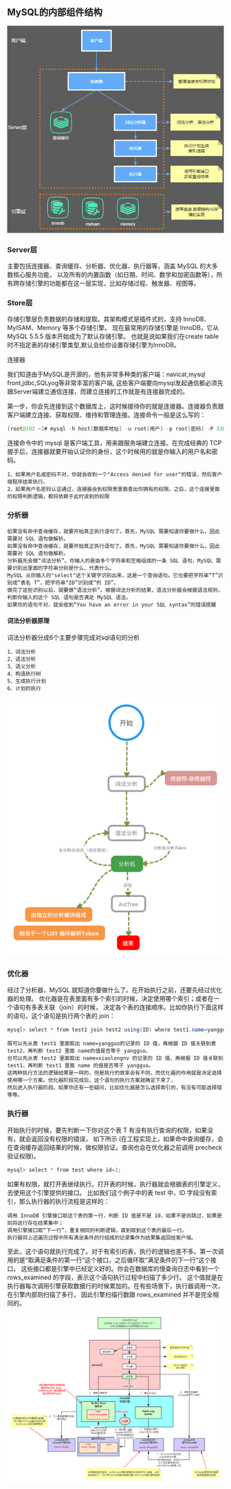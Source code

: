 
## MySQL的内部组件结构

![图片](img/M6.png)

### Server层

主要包括连接器、查询缓存、分析器、优化器、执行器等，涵盖 MySQL 的大多数核心服务功能，
以及所有的内置函数（如日期、时间、数学和加密函数等），所有跨存储引擎的功能都在这一层实现，比如存储过程、触发器、视图等。

### Store层

存储引擎层负责数据的存储和提取。其架构模式是插件式的，支持 InnoDB、MyISAM、Memory 等多个存储引擎。
现在最常用的存储引擎是 InnoDB，它从 MySQL 5.5.5 版本开始成为了默认存储引擎。
也就是说如果我们在create table时不指定表的存储引擎类型,默认会给你设置存储引擎为InnoDB。

连接器

我们知道由于MySQL是开源的，他有非常多种类的客户端：navicat,mysql front,jdbc,SQLyog等非常丰富的客户端,
这些客户端要向mysql发起通信都必须先跟Server端建立通信连接，而建立连接的工作就是有连接器完成的。

第一步，你会先连接到这个数据库上，这时候接待你的就是连接器。连接器负责跟客户端建立连接、获取权限、维持和管理连接。连接命令一般是这么写的：
```java
[root@192 ~]# mysql -h host[数据库地址] -u root[用户] -p root[密码] -P 3306

```
连接命令中的 mysql 是客户端工具，用来跟服务端建立连接。在完成经典的 TCP 握手后，连接器就要开始认证你的身份，这个时候用的就是你输入的用户名和密码。

    1、如果用户名或密码不对，你就会收到一个"Access denied for user"的错误，然后客户端程序结束执行。
    2、如果用户名密码认证通过，连接器会到权限表里面查出你拥有的权限。之后，这个连接里面的权限判断逻辑，都将依赖于此时读到的权限


### 分析器

    如果没有命中查询缓存，就要开始真正执行语句了。首先，MySQL 需要知道你要做什么，因此需要对 SQL 语句做解析。
    如果没有命中查询缓存，就要开始真正执行语句了。首先，MySQL 需要知道你要做什么，因此需要对 SQL 语句做解析。
    分析器先会做“词法分析”。你输入的是由多个字符串和空格组成的一条 SQL 语句，MySQL 需要识别出里面的字符串分别是什么，代表什么。
    MySQL 从你输入的"select"这个关键字识别出来，这是一个查询语句。它也要把字符串“T”识别成“表名 T”，把字符串“ID”识别成“列 ID”。
    做完了这些识别以后，就要做“语法分析”。根据词法分析的结果，语法分析器会根据语法规则，判断你输入的这个 SQL 语句是否满足 MySQL 语法。
    如果你的语句不对，就会收到“You have an error in your SQL syntax”的错误提醒

#### 词法分析器原理

词法分析器分成6个主要步骤完成对sql语句的分析

    1、词法分析
    2、语法分析
    3、语义分析
    4、构造执行树
    5、生成执行计划
    6、计划的执行

![图片](img/M7.png)

### 优化器

经过了分析器，MySQL 就知道你要做什么了。在开始执行之前，还要先经过优化器的处理。
优化器是在表里面有多个索引的时候，决定使用哪个索引；或者在一个语句有多表关联（join）的时候，
决定各个表的连接顺序。比如你执行下面这样的语句，这个语句是执行两个表的 join：

```java
mysql> select * from test1 join test2 using(ID) where test1.name=yangguo and test2.name=xiaolongnv;

```

    既可以先从表 test1 里面取出 name=yangguo的记录的 ID 值，再根据 ID 值关联到表 test2，再判断 test2 里面 name的值是否等于 yangguo。
    也可以先从表 test2 里面取出 name=xiaolongnv 的记录的 ID 值，再根据 ID 值关联到 test1，再判断 test1 里面 name 的值是否等于 yangguo。
    这两种执行方法的逻辑结果是一样的，但是执行的效率会有不同，而优化器的作用就是决定选择使用哪一个方案。优化器阶段完成后，这个语句的执行方案就确定下来了，
    然后进入执行器阶段。如果你还有一些疑问，比如优化器是怎么选择索引的，有没有可能选择错等等。



### 执行器

开始执行的时候，要先判断一下你对这个表 T 有没有执行查询的权限，如果没有，就会返回没有权限的错误，
如下所示 (在工程实现上，如果命中查询缓存，会在查询缓存返回结果的时候，做权限验证。查询也会在优化器之前调用 precheck 验证权限)。

```java
mysql> select * from test where id=1;

```

如果有权限，就打开表继续执行。打开表的时候，执行器就会根据表的引擎定义，去使用这个引擎提供的接口。
比如我们这个例子中的表 test 中，ID 字段没有索引，那么执行器的执行流程是这样的：
    
    调用 InnoDB 引擎接口取这个表的第一行，判断 ID 值是不是 10，如果不是则跳过，如果是则将这行存在结果集中；
    调用引擎接口取“下一行”，重复相同的判断逻辑，直到取到这个表的最后一行。
    执行器将上述遍历过程中所有满足条件的行组成的记录集作为结果集返回给客户端。

至此，这个语句就执行完成了。对于有索引的表，执行的逻辑也差不多。第一次调用的是“取满足条件的第一行”这个接口，之后循环取“满足条件的下一行”这个接口，
这些接口都是引擎中已经定义好的。你会在数据库的慢查询日志中看到一个 rows_examined 的字段，表示这个语句执行过程中扫描了多少行。
这个值就是在执行器每次调用引擎获取数据行的时候累加的。在有些场景下，执行器调用一次，在引擎内部则扫描了多行，
因此引擎扫描行数跟 rows_examined 并不是完全相同的。


![图片](img/M5.png)


